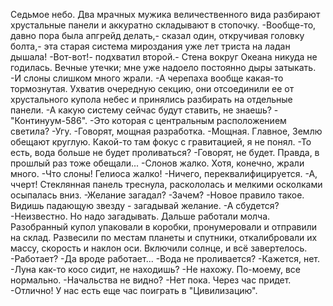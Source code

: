   Седьмое небо. Два мрачных мужика величественного вида разбирают хрустальные панели и аккуратно складывают в стопочку. 
-Вообще-то, давно пора была апгрейд делать,- сказал один, откручивая головку болта,- эта старая система мироздания уже лет триста на ладан дышала!
-Вот-вот!- подхватил второй.- Стена вокруг Океана никуда не годилась. Вечные утечки; мне уже надоело постоянно дыры затыкать.
-И слоны слишком много жрали.
-А черепаха вообще какая-то тормознутая.
Ухватив очередную секцию, они отсоединили ее от хрустального купола небес и принялись разбирать на отдельные панели.
-А какую систему сейчас будут ставить, не знаешь?
-"Континуум-586".
-Это которая с центральным расположением светила?
-Угу.
-Говорят, мощная разработка.
-Мощная. Главное, Землю обещают круглую. Какой-то там фокус с гравитацией, я не понял.
-То есть, вода больше не будет проливаться?
-Говорят, не будет. Правда, в прошлый раз тоже обещали...
-Слонов жалко. Хотя, конечно, жрали много.
-Что слоны! Гелиоса жалко!
-Ничего, переквалифицируется.
-А, ччерт!
Стеклянная панель треснула, раскололась и мелкими осколками осыпалась вниз.
-Желание загадал?
-Зачем?
-Новое правило такое. Видишь падающую звезду - загадывай желание.
-А сбудется?
-Неизвестно. Но надо загадывать.
Дальше работали молча. Разобранный купол упаковали в коробки, пронумеровали и отправили на склад. Развесили по местам планеты и спутники, откалибровали их массу, скорость и наклон оси. Включили солнце, и всё завертелось.
-Работает? 
-Да вроде работает...
-Вода не проливается?
-Кажется, нет.
-Луна как-то косо сидит, не находишь?
-Не нахожу. По-моему, все нормально.
-Начальства не видно?
-Нет пока. Через час придет.
-Отлично! У нас есть еще час поиграть в "Цивилизацию".    